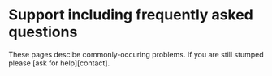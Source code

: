 # Support including frequently asked questions

These pages descibe commonly-occuring problems. If you are still stumped please [ask for help][contact].
